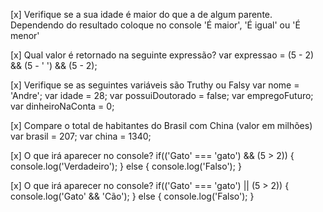 [x] Verifique se a sua idade é maior do que a de algum parente. Dependendo do resultado coloque no console 'É maior', 'É igual' ou 'É menor'

[x] Qual valor é retornado na seguinte expressão?
var expressao = (5 - 2) && (5 - ' ') && (5 - 2);

[x] Verifique se as seguintes variáveis são Truthy ou Falsy
var nome = 'Andre';
var idade = 28;
var possuiDoutorado = false;
var empregoFuturo;
var dinheiroNaConta = 0;

[x] Compare o total de habitantes do Brasil com China (valor em milhões)
var brasil = 207;
var china = 1340;

[x] O que irá aparecer no console?
if(('Gato' === 'gato') && (5 > 2)) {
  console.log('Verdadeiro');
} else {
  console.log('Falso');
}

[x]  O que irá aparecer no console?
if(('Gato' === 'gato') || (5 > 2)) {
  console.log('Gato' && 'Cão');
} else {
  console.log('Falso');
}











